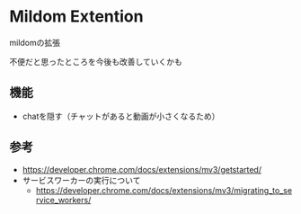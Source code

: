 # Mildom Extention

mildomの拡張

不便だと思ったところを今後も改善していくかも

## 機能

- chatを隠す（チャットがあると動画が小さくなるため）

## 参考

- https://developer.chrome.com/docs/extensions/mv3/getstarted/
- サービスワーカーの実行について
  - https://developer.chrome.com/docs/extensions/mv3/migrating_to_service_workers/
